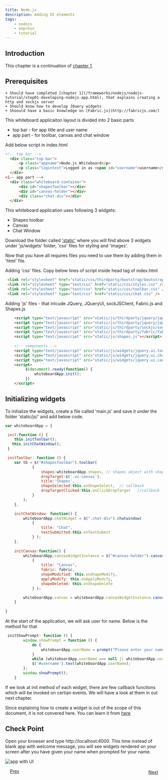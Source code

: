 ```yaml
---
title: Node.js
description: Adding UI elements
tags:
    - nodejs
    - express
    - tutorial
---
```


## Introduction

This chapter is a continuation of [chapter 1](/frameworks/nodejs/nodejs-tutorial/step01-developing-nodejs-app.html). 

## Prerequisites

    + Should have completed [chapter 1](/frameworks/nodejs/nodejs-tutorial/step01-developing-nodejs-app.html), that explains creating a http and sockjs server
    + Should know how to develop JQuery widgets
    + Shoould have a basic knowledge on [Fabric.js](http://fabricjs.com/)
  
This whiteboard applicaiton layout is divided into 2 basic parts
+ top bar - for app title and user name
+ app part - for toolbar, canvas and chat window

Add below script in index.html 
```html
<!-- top bar -->
  <div class="top-bar">
      <p class="appname">Node.js Whiteboard</p>
      <p class="logintext">Logged in as <span id="username">username</span></p>
  </div>
<1-- app part -->
  <div class="whiteboard-container">
      <div id="shapesToolbar"></div>
      <div id="canvas-holder"></div>
      <div class="chat-div"></div>
  </div>

```
  
This whiteboard application uses following 3 widgets:

+ Shapes toolbar
+ Canvas
+ Chat Window

Download the folder called ['static'](/nodejs-code/whiteboard/static.zip) where you will find above 3 widgets under 'js/widgets' folder, 'css' files for styling and 'images'.

Now that you have all requires files you need to use them by adding them in 'html' file.

Adding 'css' files.
Copy below lines of script inside head tag of index.html

```html
 <link rel="stylesheet" href="static/css/thirdparty/bootstrap/bootstrap.min.css"  />
 <link rel="stylesheet" type="text/css" href="static/css/styles.css" />
 <link rel="stylesheet" type="text/css" href="static/css/toolbar.css" />
 <link rel="stylesheet" type="text/css" href="static/css/chat.css" />
```

Adding 'js' files - that inlcude JQuery, JQueryUI, sockJSClient, Fabric.js and Shapes.js

```html
    <script type="text/javascript" src="static/js/thirdparty/jquery/jquery-1.8.3.min.js"></script>
    <script type="text/javascript" src="static/js/thirdparty/jquery/jquery-ui-1.9.1.custom.min.js"></script>
    <script type="text/javascript" src="static/js/thirdparty/sockjs/sockjs.min.js"></script>
    <script type="text/javascript" src="static/js/thirdparty/fabric/fabric-all.js"></script>
    <script type="text/javascript" src="static/js/shapes.js"></script>
    
    <!-- components -->
    <script type="text/javascript" src="static/js/widgets/jquery.ui.toolbar.js"></script>
    <script type="text/javascript" src="static/js/widgets/jquery.ui.chatwindow.js"></script>
    <script type="text/javascript" src="static/js/widgets/jquery.ui.canvas.js"></script>
    <script>
         $(document).ready(function() {
	         whiteboardApp.init();
         })
    </script>
```

## Initializing widgets

To initialize the widgets, create a file called 'main.js' and save it under the folder 'static/js/' and add below code.

```javascript
var whiteboardApp = {

 init:function () {
 	this.initToolbar();
   this.initChatWindow();
 } 

 initToolbar: function () {
    var tb = $("#shapesToolbar").toolbar(
            {
                shapes:whiteboardApp.shapes, // shapes object with shape 'name' and 'iconname' ex: shapes = {  rectangle: {  name: 'rectangle', imagesPath:'/static/images/' } }
                dropTarget:$('.ui-canvas'),
                title:'Shapes',
                shapeSelected:this.onShapeSelect,  // callback
                dropTargetClicked:this.onClickDropTarget   //callback
            }
        );
    },

    initChatWindow: function() {
        whiteboardApp.chatWidget = $(".chat-div").chatwindow(
            {
                title: "Chat",
                textSubmitted:this.onTextSubmit
            } );
    },
    
    initCanvas:function() {
        whiteboardApp.canvasWidgetInstance = $("#canvas-holder").canvas(
            {
                title: "Canvas",
                fabric: fabric,
                shapeModified: this.onShapeModify,
                applyModify: this.onApplyModify,
                shapeDeleted: this.onShapeDelete
            } );

        whiteboardApp.canvas = whiteboardApp.canvasWidgetInstance.canvas("getCanvasInstance");
    }
   
}

```
At the start of the application, we will ask user for name. Below is the method for that

```javascript
 initShowPrompt: function () {
        window.showPrompt = function () {
            do {
                whiteboardApp.userName = prompt("Please enter your name( 4 to 15 chars)");
            }
            while (whiteboardApp.userName === null || whiteboardApp.userName.length < 4 || whiteboardApp.userName.length > 15);
            $('#username').text(whiteboardApp.userName);
        };
        window.showPrompt();
    }

```

If we look at init method of each widget, there are few callback functions which will be invoked on certian events. We will have a look at them in out next chapter.

Since explaining how to create a widget is out of the scope of this document, it is not convered here. You can learn it from [here](http://net.tutsplus.com/tutorials/javascript-ajax/coding-your-first-jquery-ui-plugin/)

## Check Point

Open your browser and type http://localhost:4000. This time instead of blank app with welcome message, you will see widgets rendered on your screen after you have given your name when prompted for your name.

![app with UI](/images/screenshots/nodejs-whiteboard/whiteboard-01.png)

<p><a class="button-plain"  style="padding: 3px 15px;" href="/frameworks/nodejs/nodejs-tutorial/step01-developing-nodejs-app.html">Prev</a>  <a class="button-plain"  style="padding: 3px 15px; float: right;" href="/frameworks/nodejs/nodejs-tutorial/step03-developing-nodejs-app.html">Next</a></p>

